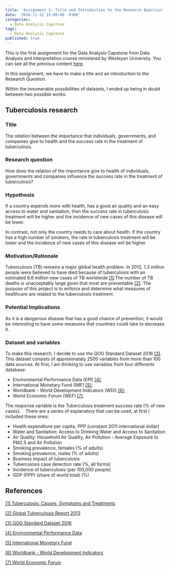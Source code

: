 ```yaml
---
title: 'Assignment 1: Title and Introduction to the Research Question'
date: '2016-11-22 15:00:00 -0300'
categories:
  - Data Analysis Capstone
tags:
  - Data Analysis Capstone
published: true
---
```


This is the first assignment for the Data Analysis Capstone from Data Analysis and Interpretation course ministered by Wesleyan University.
You can see all the previous content [here](https://yan-duarte.github.io/tags/).

In this assignment, we have to make a title and an introduction to the Research Question.

Within the innumerable possibilities of datasets, I ended up being in doubt between two possible works.

## **Tuberculosis research**

### Title

The relation between the importance that individuals, governments, and companies give to health and the success rate in the treatment of tuberculosis.

### Research question

How does the relation of the importance give to health of individuals, governments and companies influence the success rate in the treatment of tuberculosis?

### Hypothesis

If a country expends more with health, has a good air quality and an easy access to water and sanitation, then the success rate in tuberculosis treatment will be higher and the incidence of new cases of this disease will be lower.

In contrast, not only the country needs to care about health. If the country has a high number of smokers, the rate in tuberculosis treatment will be lower and the incidence of new cases of this disease will be higher.

### Motivation/Rationale

Tuberculosis (TB) remains a major global health problem. 
In 2012, 1.3 million people were believed to have died because of tuberculosis with an estimated 8.6 million new cases of TB worldwide [[1]][ref_01].The number of TB deaths is unacceptably large given that most are preventable [[2]][ref_02].
The purpose of this project is to enforce and determine what measures of healthcare are related to the tuberculosis treatment.

### Potential Implications

As it is a dangerous disease that has a good chance of prevention, it would be interesting to have some measures that countries could take to decrease it.

### Dataset and variables

To make this research, I decide to use the QOG Standard Dataset 2016 [[3]][ref_03]. This dataset consists of approximately 2500 variables from more than 100 data sources.
At first, I am thinking to use variables from four differents database:
  
  - Environmental Performance Data (EPI) [[4]][ref_04];
  - International Monetary Fund (IMF) [[5]][ref_05];
  - Worldbank - World Development Indicators (WDI) [[6]][ref_06];
  - World Economic Forum (WEF) [[7]][ref_07].
  
The response variable is the Tuberculosis treatment success rate (% of new cases).
  
There are a series of explanatory that can be used, at first I included these ones:

  - Health expenditure per capita, PPP (constant 2011 international dollar)
  - Water and Sanitation: Access to Drinking Water and Access to Sanitation
  - Air Quality: Household Air Quality, Air Pollution - Average Exposure to PM2.5 and Air Pollution
  - Smoking prevalence, females (% of adults)
  - Smoking prevalence, males (% of adults)
  - Business impact of tuberculosis
  - Tuberculosis case detection rate (%, all forms)
  - Incidence of tuberculosis (per 100,000 people)
  - GDP (PPP) (share of world total) (%)

## **References**

[[1] Tuberculosis: Causes, Symptoms and Treatments][ref_01]

[[2] Global Tuberculosis Report 2013][ref_02]

[[3] QOG Standard Dataset 2016][ref_03]

[[4] Environmental Performance Data][ref_04]

[[5] International Monetary Fund][ref_05]

[[6] Worldbank - World Development Indicators][ref_06]

[[7] World Economic Forum][ref_07]


[ref_01]: http://www.medicalnewstoday.com/articles/8856.php
[ref_02]: http://apps.who.int/iris/bitstream/10665/91355/1/9789241564656_eng.pdf
[ref_03]: http://qog.pol.gu.se/data/datadownloads/qogstandarddata
[ref_04]: http://epi.yale.edu/downloads
[ref_05]: http://www.imf.org/external/pubs/ft/weo/2014/01/weodata/weoselgr.aspx
[ref_06]: http://data.worldbank.org/data-catalog/world-development-indicators
[ref_07]: http://www.weforum.org/issues/competitiveness-0/gci2012-data-platform
